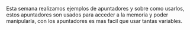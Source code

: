 Esta semana realizamos ejemplos de apuntadores y sobre como usarlos, estos apuntadores son usados para acceder a la memoria y poder manipularla, con los apuntadores es mas facil que usar tantas variables.
